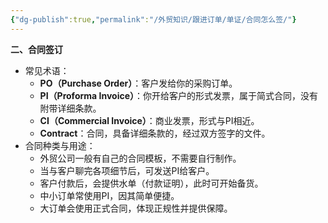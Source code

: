 ```yaml
---
{"dg-publish":true,"permalink":"/外贸知识/跟进订单/单证/合同怎么签/"}
---
```


**二、合同签订**

- 常见术语：
    - **PO（Purchase Order）**：客户发给你的采购订单。
    - **PI（Proforma Invoice）**：你开给客户的形式发票，属于简式合同，没有附带详细条款。
    - **CI（Commercial Invoice）**：商业发票，形式与PI相近。
    - **Contract**：合同，具备详细条款的，经过双方签字的文件。
- 合同种类与用途：
    - 外贸公司一般有自己的合同模板，不需要自行制作。
    - 当与客户聊完各项细节后，可发送PI给客户。
    - 客户付款后，会提供水单（付款证明），此时可开始备货。
    - 中小订单常使用PI，因其简单便捷。
    - 大订单会使用正式合同，体现正规性并提供保障。